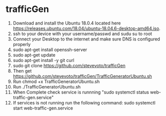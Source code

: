 # trafficGen
1. Download and install the Ubuntu 18.0.4 located here https://releases.ubuntu.com/18.04/ubuntu-18.04.6-desktop-amd64.iso.  
2. ssh to your device with your username/passwd and sudu su to root
3. Connect your Desktop to the internet and make sure DNS is configured properly
4. sudo apt-get install openssh-server
5. sudo apt-get update
6. sudo apt-get install -y git curl
7. sudo git clone https://github.com/stevevoto/trafficGen
8. Then get https://github.com/stevevoto/trafficGen/TrafficGeneratorUbuntu.sh
9. Run chmod +x TrafficGeneratorUbuntu.sh
10. Run ./TrafficGeneratorUbuntu.sh
11. When Complete check service is runnning "sudo systemctl status web-traffic-gen.service"
12. If services is not running run the following command: sudo systemctl start web-traffic-gen.service
